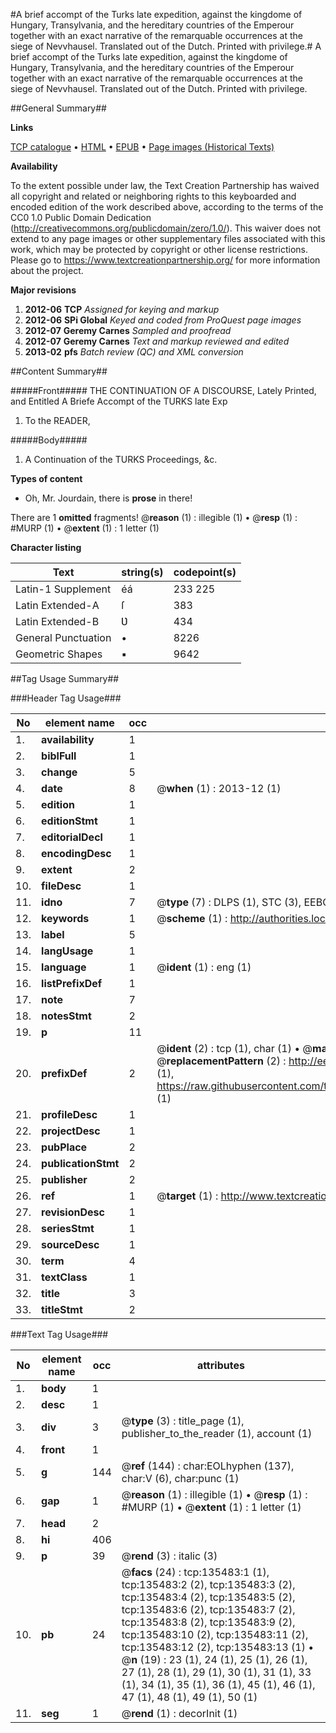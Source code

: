 #A brief accompt of the Turks late expedition, against the kingdome of Hungary, Transylvania, and the hereditary countries of the Emperour together with an exact narrative of the remarquable occurrences at the siege of Nevvhausel. Translated out of the Dutch. Printed with privilege.#
A brief accompt of the Turks late expedition, against the kingdome of Hungary, Transylvania, and the hereditary countries of the Emperour together with an exact narrative of the remarquable occurrences at the siege of Nevvhausel. Translated out of the Dutch. Printed with privilege.

##General Summary##

**Links**

[TCP catalogue](http://www.ota.ox.ac.uk/tcp/)  • 
[HTML](http://tei.it.ox.ac.uk/tcp/Texts-HTML/free/A77/A77393.html)  • 
[EPUB](http://tei.it.ox.ac.uk/tcp/Texts-EPUB/free/A77/A77393.epub) • 
[Page images (Historical Texts)](https://historicaltexts.jisc.ac.uk/eebo-99896900e)

**Availability**

To the extent possible under law, the Text Creation Partnership has waived all copyright and related or neighboring rights to this keyboarded and encoded edition of the work described above, according to the terms of the CC0 1.0 Public Domain Dedication (http://creativecommons.org/publicdomain/zero/1.0/). This waiver does not extend to any page images or other supplementary files associated with this work, which may be protected by copyright or other license restrictions. Please go to https://www.textcreationpartnership.org/ for more information about the project.

**Major revisions**

1. __2012-06__ __TCP__ *Assigned for keying and markup*
1. __2012-06__ __SPi Global__ *Keyed and coded from ProQuest page images*
1. __2012-07__ __Geremy Carnes__ *Sampled and proofread*
1. __2012-07__ __Geremy Carnes__ *Text and markup reviewed and edited*
1. __2013-02__ __pfs__ *Batch review (QC) and XML conversion*

##Content Summary##

#####Front#####
THE CONTINUATION OF A DISCOURSE, Lately Printed, and Entitled A Briefe Accompt of the TURKS late Exp
1. To the READER,

#####Body#####

1. A Continuation of the TURKS Proceedings, &c.

**Types of content**

  * Oh, Mr. Jourdain, there is **prose** in there!

There are 1 **omitted** fragments! 
 @__reason__ (1) : illegible (1)  •  @__resp__ (1) : #MURP (1)  •  @__extent__ (1) : 1 letter (1)

**Character listing**


|Text|string(s)|codepoint(s)|
|---|---|---|
|Latin-1 Supplement|éá|233 225|
|Latin Extended-A|ſ|383|
|Latin Extended-B|Ʋ|434|
|General Punctuation|•|8226|
|Geometric Shapes|▪|9642|

##Tag Usage Summary##

###Header Tag Usage###

|No|element name|occ|attributes|
|---|---|---|---|
|1.|__availability__|1||
|2.|__biblFull__|1||
|3.|__change__|5||
|4.|__date__|8| @__when__ (1) : 2013-12 (1)|
|5.|__edition__|1||
|6.|__editionStmt__|1||
|7.|__editorialDecl__|1||
|8.|__encodingDesc__|1||
|9.|__extent__|2||
|10.|__fileDesc__|1||
|11.|__idno__|7| @__type__ (7) : DLPS (1), STC (3), EEBO-CITATION (1), PROQUEST (1), VID (1)|
|12.|__keywords__|1| @__scheme__ (1) : http://authorities.loc.gov/ (1)|
|13.|__label__|5||
|14.|__langUsage__|1||
|15.|__language__|1| @__ident__ (1) : eng (1)|
|16.|__listPrefixDef__|1||
|17.|__note__|7||
|18.|__notesStmt__|2||
|19.|__p__|11||
|20.|__prefixDef__|2| @__ident__ (2) : tcp (1), char (1)  •  @__matchPattern__ (2) : ([0-9\-]+):([0-9IVX]+) (1), (.+) (1)  •  @__replacementPattern__ (2) : http://eebo.chadwyck.com/downloadtiff?vid=$1&page=$2 (1), https://raw.githubusercontent.com/textcreationpartnership/Texts/master/tcpchars.xml#$1 (1)|
|21.|__profileDesc__|1||
|22.|__projectDesc__|1||
|23.|__pubPlace__|2||
|24.|__publicationStmt__|2||
|25.|__publisher__|2||
|26.|__ref__|1| @__target__ (1) : http://www.textcreationpartnership.org/docs/. (1)|
|27.|__revisionDesc__|1||
|28.|__seriesStmt__|1||
|29.|__sourceDesc__|1||
|30.|__term__|4||
|31.|__textClass__|1||
|32.|__title__|3||
|33.|__titleStmt__|2||


###Text Tag Usage###

|No|element name|occ|attributes|
|---|---|---|---|
|1.|__body__|1||
|2.|__desc__|1||
|3.|__div__|3| @__type__ (3) : title_page (1), publisher_to_the_reader (1), account (1)|
|4.|__front__|1||
|5.|__g__|144| @__ref__ (144) : char:EOLhyphen (137), char:V (6), char:punc (1)|
|6.|__gap__|1| @__reason__ (1) : illegible (1)  •  @__resp__ (1) : #MURP (1)  •  @__extent__ (1) : 1 letter (1)|
|7.|__head__|2||
|8.|__hi__|406||
|9.|__p__|39| @__rend__ (3) : italic (3)|
|10.|__pb__|24| @__facs__ (24) : tcp:135483:1 (1), tcp:135483:2 (2), tcp:135483:3 (2), tcp:135483:4 (2), tcp:135483:5 (2), tcp:135483:6 (2), tcp:135483:7 (2), tcp:135483:8 (2), tcp:135483:9 (2), tcp:135483:10 (2), tcp:135483:11 (2), tcp:135483:12 (2), tcp:135483:13 (1)  •  @__n__ (19) : 23 (1), 24 (1), 25 (1), 26 (1), 27 (1), 28 (1), 29 (1), 30 (1), 31 (1), 33 (1), 34 (1), 35 (1), 36 (1), 45 (1), 46 (1), 47 (1), 48 (1), 49 (1), 50 (1)|
|11.|__seg__|1| @__rend__ (1) : decorInit (1)|
